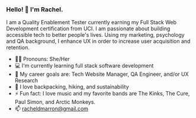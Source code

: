 ### Hello! 👋 I'm Rachel.

I am a Quality Enablement Tester currently earning my Full Stack Web Development certification from UCI. I am passionate about building accessible tech to better people's lives. Using my marketing, psychology and QA background, I enhance UX in order to increase user acquisition and retention.

- 👧🏼 Pronouns: She/Her
- 💻 I'm currently learning full stack software development
- 🦋 My career goals are: Tech Website Manager, QA Engineer, and/or UX Research
- 🌲 I love backpacking, hiking, and sustainability 
- ⚡ Fun fact: I love music and my favorite bands are The Kinks, The Cure, Paul Simon, and Arctic Monkeys.
- 📫 <a href="mailto:racheldmarron@gmail.com">racheldmarron@gmail.com</a>
